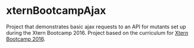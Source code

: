 # xternBootcampAjax
Project that demonstrates basic ajax requests to an API for mutants set up during the Xtern Bootcamp 2016.
Project based on the curriculum for [Xtern Bootcamp 2016](http://bootcamp16.getfretless.com/).
